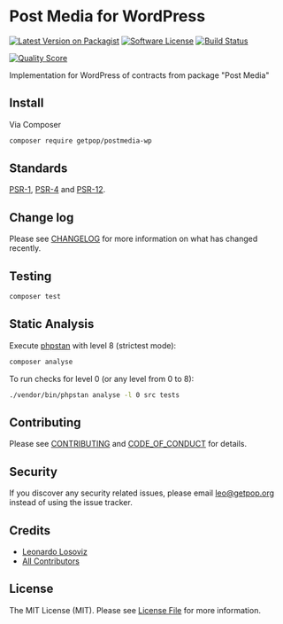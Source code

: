 # Post Media for WordPress

[![Latest Version on Packagist][ico-version]][link-packagist]
[![Software License][ico-license]](LICENSE.md)
[![Build Status][ico-travis]][link-travis]
<!--
[![Coverage Status][ico-scrutinizer]][link-scrutinizer]
-->
[![Quality Score][ico-code-quality]][link-code-quality]
<!--
[![Total Downloads][ico-downloads]][link-downloads]
-->

Implementation for WordPress of contracts from package "Post Media"

## Install

Via Composer

``` bash
composer require getpop/postmedia-wp
```

<!--
## Usage

``` php
```
-->

## Standards

[PSR-1](https://www.php-fig.org/psr/psr-1), [PSR-4](https://www.php-fig.org/psr/psr-4) and [PSR-12](https://www.php-fig.org/psr/psr-12).

## Change log

Please see [CHANGELOG](CHANGELOG.md) for more information on what has changed recently.

## Testing

``` bash
composer test
```

## Static Analysis

Execute [phpstan](https://github.com/phpstan/phpstan) with level 8 (strictest mode):

``` bash
composer analyse
```

To run checks for level 0 (or any level from 0 to 8):

``` bash
./vendor/bin/phpstan analyse -l 0 src tests
```

## Contributing

Please see [CONTRIBUTING](CONTRIBUTING.md) and [CODE_OF_CONDUCT](CODE_OF_CONDUCT.md) for details.

## Security

If you discover any security related issues, please email leo@getpop.org instead of using the issue tracker.

## Credits

- [Leonardo Losoviz][link-author]
- [All Contributors][link-contributors]

## License

The MIT License (MIT). Please see [License File](LICENSE.md) for more information.

[ico-version]: https://img.shields.io/packagist/v/getpop/postmedia-wp.svg?style=flat-square
[ico-license]: https://img.shields.io/badge/license-MIT-brightgreen.svg?style=flat-square
[ico-travis]: https://img.shields.io/travis/getpop/postmedia-wp/master.svg?style=flat-square
[ico-scrutinizer]: https://img.shields.io/scrutinizer/coverage/g/getpop/postmedia-wp.svg?style=flat-square
[ico-code-quality]: https://img.shields.io/scrutinizer/g/getpop/postmedia-wp.svg?style=flat-square
[ico-downloads]: https://img.shields.io/packagist/dt/getpop/postmedia-wp.svg?style=flat-square

[link-packagist]: https://packagist.org/packages/getpop/postmedia-wp
[link-travis]: https://travis-ci.org/getpop/postmedia-wp
[link-scrutinizer]: https://scrutinizer-ci.com/g/getpop/postmedia-wp/code-structure
[link-code-quality]: https://scrutinizer-ci.com/g/getpop/postmedia-wp
[link-downloads]: https://packagist.org/packages/getpop/postmedia-wp
[link-author]: https://github.com/leoloso
[link-contributors]: ../../contributors
